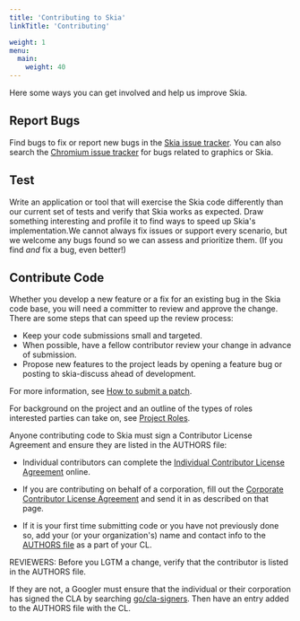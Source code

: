 ```yaml
---
title: 'Contributing to Skia'
linkTitle: 'Contributing'

weight: 1
menu:
  main:
    weight: 40
---
```


Here some ways you can get involved and help us improve Skia.

## Report Bugs

Find bugs to fix or report new bugs in the
[Skia issue tracker](http://bug.skia.org/). You can also search the
[Chromium issue tracker](http://code.google.com/p/chromium/issues/list) for bugs
related to graphics or Skia.

## Test

Write an application or tool that will exercise the Skia code differently than
our current set of tests and verify that Skia works as expected. Draw something
interesting and profile it to find ways to speed up Skia's implementation.We
cannot always fix issues or support every scenario, but we welcome any bugs
found so we can assess and prioritize them. (If you find _and_ fix a bug, even
better!)

## Contribute Code

Whether you develop a new feature or a fix for an existing bug in the Skia code
base, you will need a committer to review and approve the change. There are some
steps that can speed up the review process:

- Keep your code submissions small and targeted.
- When possible, have a fellow contributor review your change in advance of
  submission.
- Propose new features to the project leads by opening a feature bug or posting
  to skia-discuss ahead of development.

For more information, see [How to submit a patch](/docs/dev/contrib/submit/).

For background on the project and an outline of the types of roles interested
parties can take on, see [Project Roles](/docs/roles).

Anyone contributing code to Skia must sign a Contributor License Agreement and
ensure they are listed in the AUTHORS file:

- Individual contributors can complete the
  [Individual Contributor License Agreement](https://developers.google.com/open-source/cla/individual)
  online.
- If you are contributing on behalf of a corporation, fill out the
  [Corporate Contributor License Agreement](https://developers.google.com/open-source/cla/corporate)
  and send it in as described on that page.

- If it is your first time submitting code or you have not previously done so,
  add your (or your organization's) name and contact info to the
  [AUTHORS file](https://skia.googlesource.com/skia/+/main/AUTHORS) as a part
  of your CL.

REVIEWERS: Before you LGTM a change, verify that the contributor is listed in
the AUTHORS file.

If they are not, a Googler must ensure that the individual or their corporation
has signed the CLA by searching
[go/cla-signers](https://goto.google.com/cla-signers). Then have an entry added
to the AUTHORS file with the CL.
